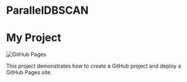 # ParallelDBSCAN

# My Project

![GitHub Pages](https://img.shields.io/badge/GitHub-Pages-blue)

This project demonstrates how to create a GitHub project and deploy a GitHub Pages site.

